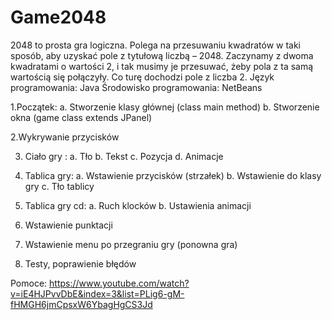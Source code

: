 # Game2048

2048 to prosta gra logiczna. Polega na przesuwaniu kwadratów w taki sposób, aby uzyskać pole z tytułową liczbą – 2048. Zaczynamy z dwoma kwadratami o wartości 2, i tak musimy je przesuwać, żeby pola z ta samą wartością się połączyły. Co turę dochodzi pole z liczba 2.
Język programowania: Java
Środowisko programowania: NetBeans

1.Początek:	
a.	Stworzenie klasy głównej (class main method)
b.	Stworzenie okna (game class extends JPanel)

2.Wykrywanie przycisków 

3. Ciało gry :
a.	Tło
b.	Tekst
c.	Pozycja
d.	Animacje

4. Tablica gry:
a.	Wstawienie przycisków (strzałek)
b.	Wstawienie do klasy gry
c.	Tło tablicy

5.	Tablica gry cd:
a.	Ruch klocków
b.	Ustawienia animacji

6.	Wstawienie punktacji

7.	Wstawienie menu po przegraniu gry (ponowna gra)

8.	Testy, poprawienie błędów

Pomoce:
https://www.youtube.com/watch?v=iE4HJPvvDbE&index=3&list=PLig6-gM-fHMGH6jmCpsxW6YbagHgCS3Jd


